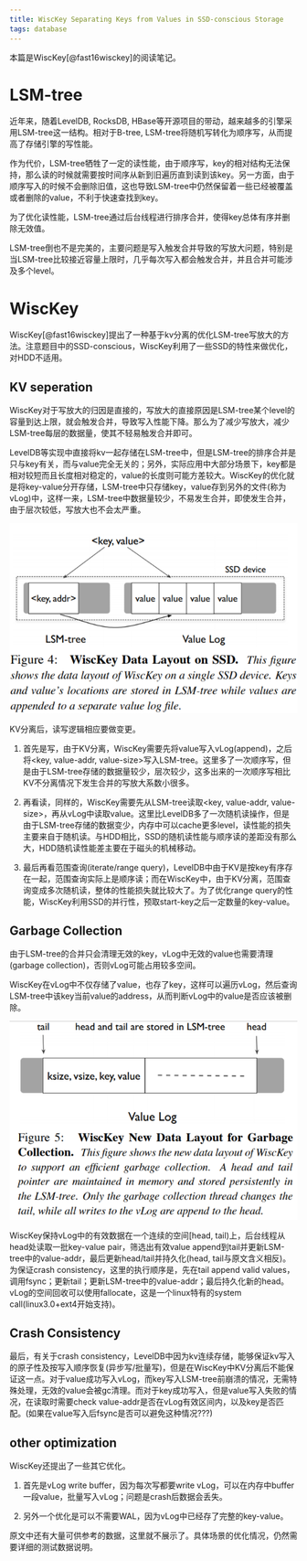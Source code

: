 ```yaml
---
title: WiscKey Separating Keys from Values in SSD-conscious Storage
tags: database
---
```


本篇是WiscKey[@fast16wisckey]的阅读笔记。

# LSM-tree

近年来，随着LevelDB, RocksDB, HBase等开源项目的带动，越来越多的引擎采用LSM-tree这一结构。相对于B-tree, LSM-tree将随机写转化为顺序写，从而提高了存储引擎的写性能。

作为代价，LSM-tree牺牲了一定的读性能，由于顺序写，key的相对结构无法保持，那么读的时候就需要按时间序从新到旧遍历直到读到该key。另一方面，由于顺序写入的时候不会删除旧值，这也导致LSM-tree中仍然保留着一些已经被覆盖或者删除的value，不利于快速查找到key。

为了优化读性能，LSM-tree通过后台线程进行排序合并，使得key总体有序并删除无效值。

LSM-tree倒也不是完美的，主要问题是写入触发合并导致的写放大问题，特别是当LSM-tree比较接近容量上限时，几乎每次写入都会触发合并，并且合并可能涉及多个level。

# WiscKey

WiscKey[@fast16wisckey]提出了一种基于kv分离的优化LSM-tree写放大的方法。注意题目中的SSD-conscious，WiscKey利用了一些SSD的特性来做优化，对HDD不适用。

## KV seperation

WiscKey对于写放大的归因是直接的，写放大的直接原因是LSM-tree某个level的容量到达上限，就会触发合并，导致写入性能下降。那么为了减少写放大，减少LSM-tree每层的数据量，使其不轻易触发合并即可。

LevelDB等实现中直接将kv一起存储在LSM-tree中，但是LSM-tree的排序合并是只与key有关，而与value完全无关的；另外，实际应用中大部分场景下，key都是相对较短而且长度相对稳定的，value的长度则可能方差较大。WiscKey的优化就是将key-value分开存储，LSM-tree中只存储key，value存到另外的文件(称为vLog)中，这样一来，LSM-tree中数据量较少，不易发生合并，即使发生合并，由于层次较低，写放大也不会太严重。

![](/files/wisckey_data_layout.PNG)

KV分离后，读写逻辑相应要做变更。

1. 首先是写，由于KV分离，WiscKey需要先将value写入vLog(append)，之后将\<key, value-addr, value-size\>写入LSM-tree。这里多了一次顺序写，但是由于LSM-tree存储的数据量较少，层次较少，这多出来的一次顺序写相比KV不分离情况下发生合并的写放大系数小很多。

2. 再看读，同样的，WiscKey需要先从LSM-tree读取\<key, value-addr, value-size\>，再从vLog中读取value。这里比LevelDB多了一次随机读操作，但是由于LSM-tree存储的数据变少，内存中可以cache更多level，读性能的损失主要来自于随机读。与HDD相比，SSD的随机读性能与顺序读的差距没有那么大，HDD随机读性能差主要在于磁头的机械移动。

3. 最后再看范围查询(iterate/range query)，LevelDB中由于KV是按key有序存在一起，范围查询实际上是顺序读；而在WiscKey中，由于KV分离，范围查询变成多次随机读，整体的性能损失就比较大了。为了优化range query的性能，WiscKey利用SSD的并行性，预取start-key之后一定数量的key-value。

## Garbage Collection 

由于LSM-tree的合并只会清理无效的key，vLog中无效的value也需要清理(garbage collection)，否则vLog可能占用较多空间。

WiscKey在vLog中不仅存储了value，也存了key，这样可以遍历vLog，然后查询LSM-tree中该key当前value的address，从而判断vLog中的value是否应该被删除。

![](/files/wisckey_garbage_collection.PNG)

WiscKey保持vLog中的有效数据在一个连续的空间[head, tail)上，后台线程从head处读取一批key-value pair，筛选出有效value append到tail并更新LSM-tree中的value-addr，最后更新head/tail并持久化(head, tail与原文含义相反)。为保证crash consistency，这里的执行顺序是，先在tail append valid values，调用fsync；更新tail；更新LSM-tree中的value-addr；最后持久化新的head。vLog的空间回收可以使用fallocate，这是一个linux特有的system call(linux3.0+ext4开始支持)。

## Crash Consistency

最后，有关于crash consistency，LevelDB中因为kv连续存储，能够保证kv写入的原子性及按写入顺序恢复(异步写/批量写)，但是在WiscKey中KV分离后不能保证这一点。对于value成功写入vLog，而key写入LSM-tree前崩溃的情况，无需特殊处理，无效的value会被gc清理。而对于key成功写入，但是value写入失败的情况，在读取时需要check value-addr是否在vLog有效区间内，以及key是否匹配。(如果在value写入后fsync是否可以避免这种情况???)

## other optimization

WiscKey还提出了一些其它优化。

1. 首先是vLog write buffer，因为每次写都要write vLog，可以在内存中buffer一段value，批量写入vLog；问题是crash后数据会丢失。

2. 另外一个优化是可以不需要WAL，因为vLog中已经存了完整的key-value。

原文中还有大量可供参考的数据，这里就不展示了。具体场景的优化情况，仍然需要详细的测试数据说明。
